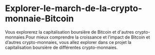 # Explorer-le-march-de-la-crypto-monnaie-Bitcoin
Vous explorerez la capitalisation boursière de Bitcoin et d'autres crypto-monnaies.Pour mieux comprendre la croissance et l’impact de Bitcoin et d’autres crypto-monnaies, vous allez explorer dans ce projet la capitalisation boursière de différentes crypto-monnaies.
